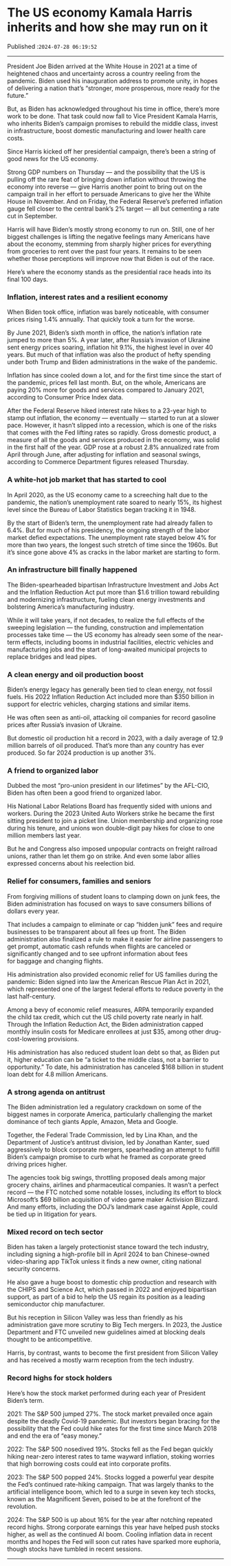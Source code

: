 # The US economy Kamala Harris inherits and how she may run on it

Published :`2024-07-28 06:19:52`

---

President Joe Biden arrived at the White House in 2021 at a time of heightened chaos and uncertainty across a country reeling from the pandemic. Biden used his inauguration address to promote unity, in hopes of delivering a nation that’s “stronger, more prosperous, more ready for the future.”

But, as Biden has acknowledged throughout his time in office, there’s more work to be done. That task could now fall to Vice President Kamala Harris, who inherits Biden’s campaign promises to rebuild the middle class, invest in infrastructure, boost domestic manufacturing and lower health care costs.

Since Harris kicked off her presidential campaign, there’s been a string of good news for the US economy.

Strong GDP numbers on Thursday — and the possibility that the US is pulling off the rare feat of bringing down inflation without throwing the economy into reverse — give Harris another point to bring out on the campaign trail in her effort to persuade Americans to give her the White House in November. And on Friday, the Federal Reserve’s preferred inflation gauge fell closer to the central bank’s 2% target — all but cementing a rate cut in September.

Harris will have Biden’s mostly strong economy to run on. Still, one of her biggest challenges is lifting the negative feelings many Americans have about the economy, stemming from sharply higher prices for everything from groceries to rent over the past four years. It remains to be seen whether those perceptions will improve now that Biden is out of the race.

Here’s where the economy stands as the presidential race heads into its final 100 days.

### Inflation, interest rates and a resilient economy

When Biden took office, inflation was barely noticeable, with consumer prices rising 1.4% annually. That quickly took a turn for the worse.

By June 2021, Biden’s sixth month in office, the nation’s inflation rate jumped to more than 5%. A year later, after Russia’s invasion of Ukraine sent energy prices soaring, inflation hit 9.1%, the highest level in over 40 years. But much of that inflation was also the product of hefty spending under both Trump and Biden administrations in the wake of the pandemic.

Inflation has since cooled down a lot, and for the first time since the start of the pandemic, prices fell last month. But, on the whole, Americans are paying 20% more for goods and services compared to January 2021, according to Consumer Price Index data.

After the Federal Reserve hiked interest rate hikes to a 23-year high to stamp out inflation, the economy — eventually — started to run at a slower pace. However, it hasn’t slipped into a recession, which is one of the risks that comes with the Fed lifting rates so rapidly. Gross domestic product, a measure of all the goods and services produced in the economy, was solid in the first half of the year. GDP rose at a robust 2.8% annualized rate from April through June, after adjusting for inflation and seasonal swings, according to Commerce Department figures released Thursday.

### A white-hot job market that has started to cool

In April 2020, as the US economy came to a screeching halt due to the pandemic, the nation’s unemployment rate soared to nearly 15%, its highest level since the Bureau of Labor Statistics began tracking it in 1948.

By the start of Biden’s term, the unemployment rate had already fallen to 6.4%. But for much of his presidency, the ongoing strength of the labor market defied expectations. The unemployment rate stayed below 4% for more than two years, the longest such stretch of time since the 1960s. But it’s since gone above 4% as cracks in the labor market are starting to form.

### An infrastructure bill finally happened

The Biden-spearheaded bipartisan Infrastructure Investment and Jobs Act and the Inflation Reduction Act put more than $1.6 trillion toward rebuilding and modernizing infrastructure, fueling clean energy investments and bolstering America’s manufacturing industry.

While it will take years, if not decades, to realize the full effects of the sweeping legislation — the funding, construction and implementation processes take time — the US economy has already seen some of the near-term effects, including booms in industrial facilities, electric vehicles and manufacturing jobs and the start of long-awaited municipal projects to replace bridges and lead pipes.

### A clean energy and oil production boost

Biden’s energy legacy has generally been tied to clean energy, not fossil fuels. His 2022 Inflation Reduction Act included more than $350 billion in support for electric vehicles, charging stations and similar items.

He was often seen as anti-oil, attacking oil companies for record gasoline prices after Russia’s invasion of Ukraine.

But domestic oil production hit a record in 2023, with a daily average of 12.9 million barrels of oil produced. That’s more than any country has ever produced. So far 2024 production is up another 3%.

### A friend to organized labor

Dubbed the most “pro-union president in our lifetimes” by the AFL-CIO, Biden has often been a good friend to organized labor.

His National Labor Relations Board has frequently sided with unions and workers. During the 2023 United Auto Workers strike he became the first sitting president to join a picket line. Union membership and organizing rose during his tenure, and unions won double-digit pay hikes for close to one million members last year.

But he and Congress also imposed unpopular contracts on freight railroad unions, rather than let them go on strike. And even some labor allies expressed concerns about his reelection bid.

### Relief for consumers, families and seniors

From forgiving millions of student loans to clamping down on junk fees, the Biden administration has focused on ways to save consumers billions of dollars every year.

That includes a campaign to eliminate or cap “hidden junk” fees and require businesses to be transparent about all fees up front. The Biden administration also finalized a rule to make it easier for airline passengers to get prompt, automatic cash refunds when flights are canceled or significantly changed and to see upfront information about fees for baggage and changing flights.

His administration also provided economic relief for US families during the pandemic: Biden signed into law the American Rescue Plan Act in 2021, which represented one of the largest federal efforts to reduce poverty in the last half-century.

Among a bevy of economic relief measures, ARPA temporarily expanded the child tax credit, which cut the US child poverty rate nearly in half. Through the Inflation Reduction Act, the Biden administration capped monthly insulin costs for Medicare enrollees at just $35, among other drug-cost-lowering provisions.

His administration has also reduced student loan debt so that, as Biden put it, higher education can be “a ticket to the middle class, not a barrier to opportunity.” To date, his administration has canceled $168 billion in student loan debt for 4.8 million Americans.

### A strong agenda on antitrust

The Biden administration led a regulatory crackdown on some of the biggest names in corporate America, particularly challenging the market dominance of tech giants Apple, Amazon, Meta and Google.

Together, the Federal Trade Commission, led by Lina Khan, and the Department of Justice’s antitrust division, led by Jonathan Kanter, sued aggressively to block corporate mergers, spearheading an attempt to fulfill Biden’s campaign promise to curb what he framed as corporate greed driving prices higher.

The agencies took big swings, throttling proposed deals among major grocery chains, airlines and pharmaceutical companies. It wasn’t a perfect record — the FTC notched some notable losses, including its effort to block Microsoft’s $69 billion acquisition of video game maker Activision Blizzard. And many efforts, including the DOJ’s landmark case against Apple, could be tied up in litigation for years.

### Mixed record on tech sector

Biden has taken a largely protectionist stance toward the tech industry, including signing a high-profile bill in April 2024 to ban Chinese-owned video-sharing app TikTok unless it finds a new owner, citing national security concerns.

He also gave a huge boost to domestic chip production and research with the CHIPS and Science Act, which passed in 2022 and enjoyed bipartisan support, as part of a bid to help the US regain its position as a leading semiconductor chip manufacturer.

But his reception in Silicon Valley was less than friendly as his administration gave more scrutiny to Big Tech mergers. In 2023, the Justice Department and FTC unveiled new guidelines aimed at blocking deals thought to be anticompetitive.

Harris, by contrast, wants to become the first president from Silicon Valley and has received a mostly warm reception from the tech industry.

### Record highs for stock holders

Here’s how the stock market performed during each year of President Biden’s term.

2021: The S&P 500 jumped 27%. The stock market prevailed once again despite the deadly Covid-19 pandemic. But investors began bracing for the possibility that the Fed could hike rates for the first time since March 2018 and end the era of “easy money.”

2022: The S&P 500 nosedived 19%. Stocks fell as the Fed began quickly hiking near-zero interest rates to tame wayward inflation, stoking worries that high borrowing costs could eat into corporate profits.

2023: The S&P 500 popped 24%. Stocks logged a powerful year despite the Fed’s continued rate-hiking campaign. That was largely thanks to the artificial intelligence boom, which led to a surge in seven key tech stocks, known as the Magnificent Seven, poised to be at the forefront of the revolution.

2024: The S&P 500 is up about 16% for the year after notching repeated record highs. Strong corporate earnings this year have helped push stocks higher, as well as the continued AI boom. Cooling inflation data in recent months and hopes the Fed will soon cut rates have sparked more euphoria, though stocks have tumbled in recent sessions.

---

